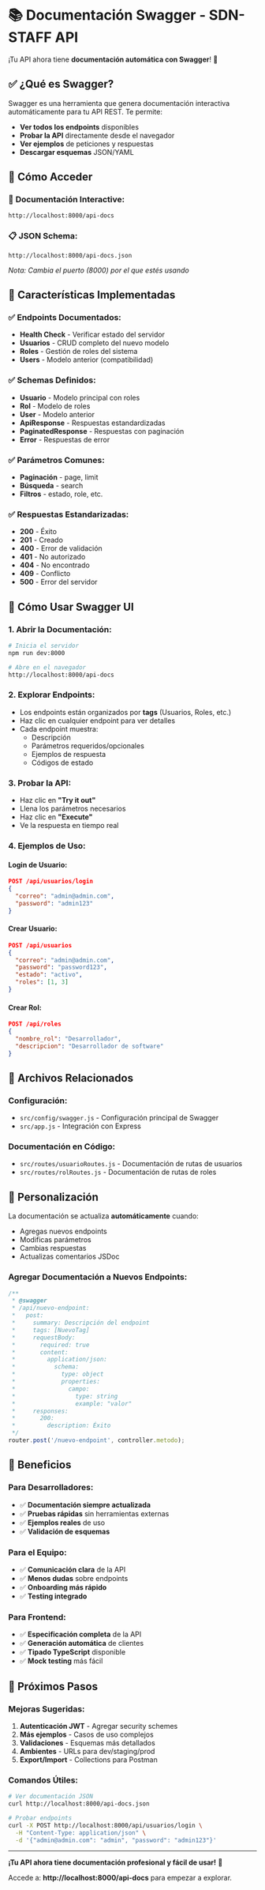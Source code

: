 # 📚 Documentación Swagger - SDN-STAFF API

¡Tu API ahora tiene **documentación automática con Swagger**! 🎉

## ✅ **¿Qué es Swagger?**

Swagger es una herramienta que genera documentación interactiva automáticamente para tu API REST. Te permite:
- **Ver todos los endpoints** disponibles
- **Probar la API** directamente desde el navegador
- **Ver ejemplos** de peticiones y respuestas
- **Descargar esquemas** JSON/YAML

## 🚀 **Cómo Acceder**

### 📖 **Documentación Interactive:**
```
http://localhost:8000/api-docs
```

### 📋 **JSON Schema:**
```
http://localhost:8000/api-docs.json
```

*Nota: Cambia el puerto (8000) por el que estés usando*

## 🎯 **Características Implementadas**

### ✅ **Endpoints Documentados:**
- **Health Check** - Verificar estado del servidor
- **Usuarios** - CRUD completo del nuevo modelo
- **Roles** - Gestión de roles del sistema
- **Users** - Modelo anterior (compatibilidad)

### ✅ **Schemas Definidos:**
- **Usuario** - Modelo principal con roles
- **Rol** - Modelo de roles
- **User** - Modelo anterior  
- **ApiResponse** - Respuestas estandardizadas
- **PaginatedResponse** - Respuestas con paginación
- **Error** - Respuestas de error

### ✅ **Parámetros Comunes:**
- **Paginación** - page, limit
- **Búsqueda** - search
- **Filtros** - estado, role, etc.

### ✅ **Respuestas Estandarizadas:**
- **200** - Éxito
- **201** - Creado
- **400** - Error de validación
- **401** - No autorizado
- **404** - No encontrado  
- **409** - Conflicto
- **500** - Error del servidor

## 🔧 **Cómo Usar Swagger UI**

### 1. **Abrir la Documentación:**
```bash
# Inicia el servidor
npm run dev:8000

# Abre en el navegador
http://localhost:8000/api-docs
```

### 2. **Explorar Endpoints:**
- Los endpoints están organizados por **tags** (Usuarios, Roles, etc.)
- Haz clic en cualquier endpoint para ver detalles
- Cada endpoint muestra:
  - Descripción
  - Parámetros requeridos/opcionales
  - Ejemplos de respuesta
  - Códigos de estado

### 3. **Probar la API:**
- Haz clic en **"Try it out"**
- Llena los parámetros necesarios
- Haz clic en **"Execute"**
- Ve la respuesta en tiempo real

### 4. **Ejemplos de Uso:**

#### **Login de Usuario:**
```json
POST /api/usuarios/login
{
  "correo": "admin@admin.com",
  "password": "admin123"
}
```

#### **Crear Usuario:**
```json
POST /api/usuarios
{
  "correo": "admin@admin.com",
  "password": "password123",
  "estado": "activo",
  "roles": [1, 3]
}
```

#### **Crear Rol:**
```json
POST /api/roles
{
  "nombre_rol": "Desarrollador",
  "descripcion": "Desarrollador de software"
}
```

## 📁 **Archivos Relacionados**

### **Configuración:**
- `src/config/swagger.js` - Configuración principal de Swagger
- `src/app.js` - Integración con Express

### **Documentación en Código:**
- `src/routes/usuarioRoutes.js` - Documentación de rutas de usuarios
- `src/routes/rolRoutes.js` - Documentación de rutas de roles

## 🎨 **Personalización**

La documentación se actualiza **automáticamente** cuando:
- Agregas nuevos endpoints
- Modificas parámetros
- Cambias respuestas
- Actualizas comentarios JSDoc

### **Agregar Documentación a Nuevos Endpoints:**

```javascript
/**
 * @swagger
 * /api/nuevo-endpoint:
 *   post:
 *     summary: Descripción del endpoint
 *     tags: [NuevoTag]
 *     requestBody:
 *       required: true
 *       content:
 *         application/json:
 *           schema:
 *             type: object
 *             properties:
 *               campo:
 *                 type: string
 *                 example: "valor"
 *     responses:
 *       200:
 *         description: Éxito
 */
router.post('/nuevo-endpoint', controller.metodo);
```

## 🌟 **Beneficios**

### **Para Desarrolladores:**
- ✅ **Documentación siempre actualizada**
- ✅ **Pruebas rápidas** sin herramientas externas
- ✅ **Ejemplos reales** de uso
- ✅ **Validación de esquemas**

### **Para el Equipo:**
- ✅ **Comunicación clara** de la API
- ✅ **Menos dudas** sobre endpoints
- ✅ **Onboarding más rápido**
- ✅ **Testing integrado**

### **Para Frontend:**
- ✅ **Especificación completa** de la API
- ✅ **Generación automática** de clientes
- ✅ **Tipado TypeScript** disponible
- ✅ **Mock testing** más fácil

## 🔄 **Próximos Pasos**

### **Mejoras Sugeridas:**
1. **Autenticación JWT** - Agregar security schemes
2. **Más ejemplos** - Casos de uso complejos
3. **Validaciones** - Esquemas más detallados
4. **Ambientes** - URLs para dev/staging/prod
5. **Export/Import** - Collections para Postman

### **Comandos Útiles:**
```bash
# Ver documentación JSON
curl http://localhost:8000/api-docs.json

# Probar endpoints
curl -X POST http://localhost:8000/api/usuarios/login \
  -H "Content-Type: application/json" \
  -d '{"admin@admin.com": "admin", "password": "admin123"}'
```

---

**¡Tu API ahora tiene documentación profesional y fácil de usar!** 🚀

Accede a: **http://localhost:8000/api-docs** para empezar a explorar.
